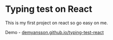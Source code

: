# Typing test on React

This is my first project on react so go easy on me.

Demo - [demyansson.github.io/typing-test-react](https://demyansson.github.io/typing-test-react/)